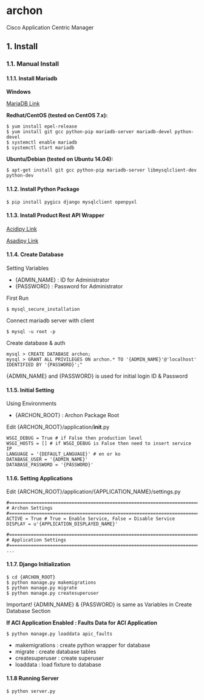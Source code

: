 # archon

Cisco Application Centric Manager

## 1. Install

### 1.1. Manual Install

#### 1.1.1. Install Mariadb

**Windows**
	
[MariaDB Link](https://downloads.mariadb.org/interstitial/mariadb-10.1.14/winx64-packages/mariadb-10.1.14-winx64.msi/from/http%3A//ftp.utexas.edu/mariadb/)

**Redhat/CentOS (tested on CentOS 7.x):**
	
	$ yum install epel-release
	$ yum install git gcc python-pip mariadb-server mariadb-devel python-devel
	$ systemctl enable mariadb
	$ systemctl start mariadb

**Ubuntu/Debian (tested on Ubuntu 14.04):** 

	$ apt-get install git gcc python-pip mariadb-server libmysqlclient-dev python-dev

#### 1.1.2. Install Python Package 

	$ pip install pygics django mysqlclient openpyxl

#### 1.1.3. Install Product Rest API Wrapper

[Acidipy Link](https://github.com/HyechurnJang/acidipy)

[Asadipy Link](https://github.com/HyechurnJang/asadipy)

#### 1.1.4. Create Database

Setting Variables
* {ADMIN_NAME} : ID for Administrator
* {PASSWORD} : Password for Administrator

First Run

	$ mysql_secure_installation

Connect mariadb server with client

	$ mysql -u root -p

Create database & auth

	mysql > CREATE DATABASE archon;
	mysql > GRANT ALL PRIVILEGES ON archon.* TO '{ADMIN_NAME}'@'localhost' IDENTIFIED BY '{PASSWORD}';"
	
{ADMIN_NAME} and {PASSWORD} is used for initial login ID & Password

#### 1.1.5. Initial Setting

Using Environments
* {ARCHON_ROOT} : Archon Package Root

Edit {ARCHON_ROOT}/application/__init__.py

	WSGI_DEBUG = True # if False then production level
	WSGI_HOSTS = [] # if WSGI_DEBUG is False then need to insert service IP
	LANGUAGE = '{DEFAULT_LANGUAGE}' # en or ko
	DATABASE_USER = '{ADMIN_NAME}'
	DATABASE_PASSWORD = '{PASSWORD}'

#### 1.1.6. Setting Applications

Edit {ARCHON_ROOT}/application/{APPLICATION_NAME}/settings.py

	#===============================================================================
	# Archon Settings
	#===============================================================================
	ACTIVE = True # True = Enable Service, False = Disable Service
	DISPLAY = u'{APPLICATION_DISPLAYED_NAME}'
	
	#===============================================================================
	# Application Settings
	#===============================================================================
	...

#### 1.1.7. Django Initialization

	$ cd {ARCHON_ROOT}
	$ python manage.py makemigrations
	$ python manage.py migrate
	$ python manage.py createsuperuser

Important! {ADMIN_NAME} & {PASSWORD} is same as Variables in Create Database Section

**If ACI Application Enabled : Faults Data for ACI Application**

	$ python manage.py loaddata apic_faults

* makemigrations : create python wrapper for database
* migrate : create database tables
* createsuperuser : create superuser
* loaddata : load fixture to database

#### 1.1.8 Running Server

	$ python server.py
